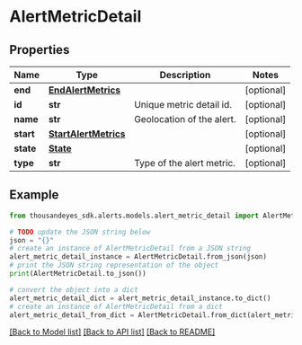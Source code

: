 # AlertMetricDetail


## Properties

Name | Type | Description | Notes
------------ | ------------- | ------------- | -------------
**end** | [**EndAlertMetrics**](EndAlertMetrics.md) |  | [optional] 
**id** | **str** | Unique metric detail id. | [optional] 
**name** | **str** | Geolocation of the alert. | [optional] 
**start** | [**StartAlertMetrics**](StartAlertMetrics.md) |  | [optional] 
**state** | [**State**](State.md) |  | [optional] 
**type** | **str** | Type of the alert metric. | [optional] 

## Example

```python
from thousandeyes_sdk.alerts.models.alert_metric_detail import AlertMetricDetail

# TODO update the JSON string below
json = "{}"
# create an instance of AlertMetricDetail from a JSON string
alert_metric_detail_instance = AlertMetricDetail.from_json(json)
# print the JSON string representation of the object
print(AlertMetricDetail.to_json())

# convert the object into a dict
alert_metric_detail_dict = alert_metric_detail_instance.to_dict()
# create an instance of AlertMetricDetail from a dict
alert_metric_detail_from_dict = AlertMetricDetail.from_dict(alert_metric_detail_dict)
```
[[Back to Model list]](../README.md#documentation-for-models) [[Back to API list]](../README.md#documentation-for-api-endpoints) [[Back to README]](../README.md)



